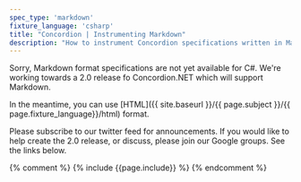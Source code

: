 ```yaml
---
spec_type: 'markdown'
fixture_language: 'csharp'
title: "Concordion | Instrumenting Markdown"
description: "How to instrument Concordion specifications written in Markdown. Instrumentation links the examples in the specification to the C# fixture."
---
```


Sorry, Markdown format specifications are not yet available for C#. We're working towards a 2.0 release fo Concordion.NET which will support Markdown.

In the meantime, you can use [HTML]({{ site.baseurl }}/{{ page.subject }}/{{ page.fixture_language}}/html) format.

Please subscribe to our twitter feed for announcements. If you would like to help create the 2.0 release, or discuss, please join our Google groups. See the links below.

{% comment %}
{% include {{page.include}} %}
{% endcomment %}
